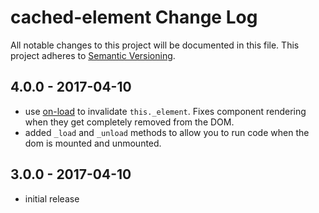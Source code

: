 # cached-element Change Log
All notable changes to this project will be documented in this file.
This project adheres to [Semantic Versioning](http://semver.org/).

## 4.0.0 - 2017-04-10
* use [on-load](https://github.com/shama/on-load) to invalidate `this._element`.  Fixes component rendering when they get completely removed from the DOM.
* added `_load` and `_unload` methods to allow you to run code when the dom is mounted and unmounted.

## 3.0.0 - 2017-04-10
* initial release
